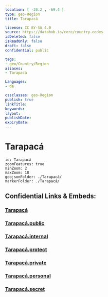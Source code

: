 ```yaml
---
location: [ -20.2 , -69.4 ] 
type: geo-Region
title: Tarapacá

license: CC BY-SA 4.0
source: https://datahub.io/core/country-codes
isDeleted: false
isReadOnly: false
draft: false
confidential: public

tags:
- geo/Country/Region
aliases:
- Tarapacá

Languages:
- de

cssclasses: geo-Region
publish: true
linkTitle: 
keywords: 
layout: 
publishDate: 
expiryDate: 
---
```


# Tarapacá

```leaflet
id: Tarapacá
zoomFeatures: true 
minZoom: 2 
maxZoom: 18
geojsonFolder: ./Tarapacá/
markerFolder: ./Tarapacá/
```


## Confidential Links & Embeds: 

### [Tarapacá](/_Standards/Earth/Continent/America~South/Chile/regions~Chile/Tarapacá.md) 

### [Tarapacá.public](/_public/Earth/Continent/America~South/Chile/regions~Chile/Tarapacá.public.md) 

### [Tarapacá.internal](/_internal/Earth/Continent/America~South/Chile/regions~Chile/Tarapacá.internal.md) 

### [Tarapacá.protect](/_protect/Earth/Continent/America~South/Chile/regions~Chile/Tarapacá.protect.md) 

### [Tarapacá.private](/_private/Earth/Continent/America~South/Chile/regions~Chile/Tarapacá.private.md) 

### [Tarapacá.personal](/_personal/Earth/Continent/America~South/Chile/regions~Chile/Tarapacá.personal.md) 

### [Tarapacá.secret](/_secret/Earth/Continent/America~South/Chile/regions~Chile/Tarapacá.secret.md)

